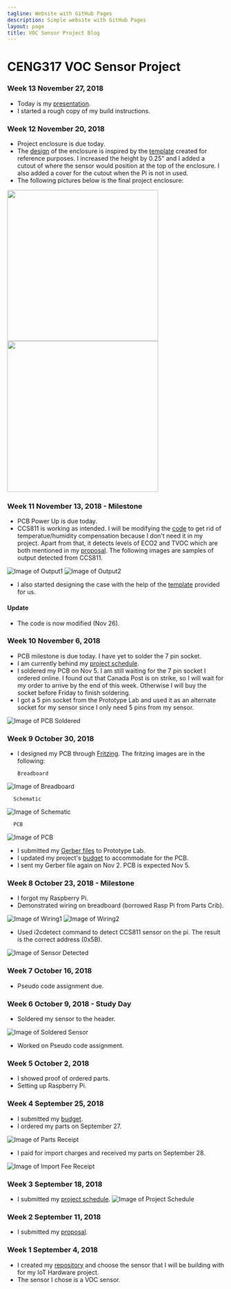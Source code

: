 ```yaml
---
tagline: Website with GitHub Pages
description: Simple website with GitHub Pages
layout: page
title: VOC Sensor Project Blog
---
```


# CENG317 VOC Sensor Project

### Week 13 November 27, 2018
* Today is my [presentation](https://github.com/PrincessHernandez/VOC_Sensor/blob/master/documentation/Presentation/VOC%20Sensor.pptx).
* I started a rough copy of my build instructions.

### Week 12 November 20, 2018
* Project enclosure is due today.
* The [design](https://github.com/PrincessHernandez/VOC_Sensor/blob/master/documentation/Project%20Enclosure/Pi2Case.pdf) of the enclosure is inspired by the [template](https://github.com/PrincessHernandez/VOC_Sensor/blob/master/documentation/Project%20Enclosure/Template/Pi2CaseX6.pdf) created for reference purposes. I increased the height by 0.25" and I added a cutout of where the sensor would position at the top of the enclosure. I also added a cover for the cutout when the Pi is not in used.
* The following pictures below is the final project enclosure:

<img src="https://raw.githubusercontent.com/PrincessHernandez/VOC_Sensor/master/images/Enclosure1.JPG" width="350"><img src="https://raw.githubusercontent.com/PrincessHernandez/VOC_Sensor/master/images/Enclosure2.JPG" width="350">

### Week 11 November 13, 2018 - Milestone
* PCB Power Up is due today. 
* CCS811 is working as intended. I will be modifying the [code](https://github.com/PrincessHernandez/VOC_Sensor/tree/master/documentation/Code) to get rid of temperatue/humidity compensation because I don't need it in my project. Apart from that, it detects levels of ECO2 and TVOC which are both mentioned in my [proposal](https://github.com/PrincessHernandez/VOC_Sensor/blob/master/documentation/ProposalContentPrincessRev02.xlsx). The following images are samples of output detected from CCS811.

![Image of Output1](https://github.com/PrincessHernandez/VOC_Sensor/blob/master/images/SampleOutput2.PNG?raw=true)
![Image of Output2](https://github.com/PrincessHernandez/VOC_Sensor/blob/master/images/SampleOutput1.PNG?raw=true)
* I also started designing the case with the help of the [template](https://github.com/PrincessHernandez/VOC_Sensor/blob/master/documentation/Project%20Enclosure/Template/Pi2CaseX6.pdf) provided for us.

#### Update
* The code is now modified (Nov 26).

### Week 10 November 6, 2018
* PCB milestone is due today. I have yet to solder the 7 pin socket.
* I am currently behind my [project schedule](https://github.com/PrincessHernandez/VOC_Sensor/blob/master/documentation/ProjectSchedule.mpp).
* I soldered my PCB on Nov 5. I am still waiting for the 7 pin socket I ordered online. I found out that Canada Post is on strike, so I will wait for my order to arrive by the end of this week. Otherwise I will buy the socket before Friday to finish soldering.
* I got a 5 pin socket from the Prototype Lab and used it as an alternate socket for my sensor since I only need 5 pins from my sensor.

![Image of PCB Soldered](https://github.com/PrincessHernandez/VOC_Sensor/blob/master/images/SolderedPCB.PNG?raw=true)

### Week 9 October 30, 2018
* I designed my PCB through [Fritzing](https://github.com/PrincessHernandez/VOC_Sensor/blob/master/documentation/Fritzing%20CCS811/VOC-CCS311-Princess.fzz). The fritzing images are in the following:
     
      Breadboard     
    
![Image of Breadboard](https://github.com/PrincessHernandez/VOC_Sensor/blob/master/images/VOC-CCS311-Princess_bb.png?raw=truewidth=25)
     
      Schematic
    
![Image of Schematic](https://github.com/PrincessHernandez/VOC_Sensor/blob/master/images/VOC-CCS311-Princess_schem.png?raw=true)
    
      PCB     
    
![Image of PCB](https://github.com/PrincessHernandez/VOC_Sensor/blob/master/images/VOC-CCS311-Princess_pcb.png?raw=true)
* I submitted my [Gerber files](https://github.com/PrincessHernandez/VOC_Sensor/tree/master/documentation/Gerber/VOC%20CCS811) to Prototype Lab.
* I updated my project's [budget](https://github.com/PrincessHernandez/VOC_Sensor/blob/master/documentation/BudgetUpdated.xlsx) to accommodate for the PCB. 
* I sent my Gerber file again on Nov 2. PCB is expected Nov 5. 

### Week 8 October 23, 2018 - Milestone
* I forgot my Raspberry Pi. 
* Demonstrated wiring on breadboard (borrowed Rasp Pi from Parts Crib).

![Image of Wiring1](https://github.com/PrincessHernandez/VOC_Sensor/blob/master/images/breadboardSensor(1).PNG?raw=true) ![Image of Wiring2](https://github.com/PrincessHernandez/VOC_Sensor/blob/master/images/breadboardSensor(2).PNG?raw=true)
* Used i2cdetect command to detect CCS811 sensor on the pi. The result is the correct address (0x5B).

![Image of Sensor Detected](https://github.com/PrincessHernandez/VOC_Sensor/blob/master/images/i2cDetect.PNG?raw=true)

### Week 7 October 16, 2018
* Pseudo code assignment due.

### Week 6 October 9, 2018 - Study Day
* Soldered my sensor to the header.

![Image of Soldered Sensor](https://github.com/PrincessHernandez/VOC_Sensor/blob/master/images/solderedSensor.PNG?raw=true)
* Worked on Pseudo code assignment.

### Week 5 October 2, 2018
* I showed proof of ordered parts.
* Setting up Raspberry Pi.

### Week 4 September 25, 2018
* I submitted my [budget](https://github.com/PrincessHernandez/VOC_Sensor/blob/master/documentation/Budget.xlsx).
* I ordered my parts on September 27.

![Image of Parts Receipt](https://github.com/PrincessHernandez/VOC_Sensor/blob/master/images/Ordered%20Parts.png?raw=true)
* I paid for import charges and received my parts on September 28.

![Image of Import Fee Receipt](https://github.com/PrincessHernandez/VOC_Sensor/blob/master/images/Import%20Fee.PNG?raw=true)

### Week 3 September 18, 2018
* I submitted my [project schedule](https://github.com/PrincessHernandez/VOC_Sensor/blob/master/documentation/ProjectSchedule.mpp).
![Image of Project Schedule](https://github.com/PrincessHernandez/VOC_Sensor/blob/master/images/ProjectSchedule.png?raw=true)

### Week 2 September 11, 2018
* I submitted my [proposal](https://github.com/PrincessHernandez/VOC_Sensor/blob/master/documentation/ProposalContentPrincessRev02.xlsx).

### Week 1 September 4, 2018
* I created my [repository](https://github.com/PrincessHernandez/VOC_Sensor) and choose the sensor that I will be building with for my IoT Hardware project.
* The sensor I chose is a VOC sensor.
